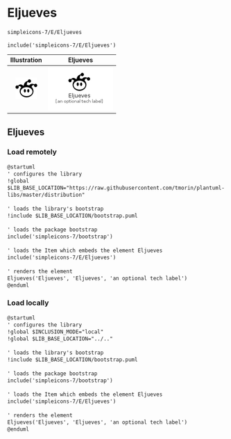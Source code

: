 # Eljueves


```text
simpleicons-7/E/Eljueves
```

```text
include('simpleicons-7/E/Eljueves')
```



| Illustration | Eljueves |
| :---: | :---: |
| ![illustration for Illustration](../../simpleicons-7/E/Eljueves.png) | ![illustration for Eljueves](../../simpleicons-7/E/Eljueves.Local.png) |




## Eljueves

### Load remotely
```plantuml
@startuml
' configures the library
!global $LIB_BASE_LOCATION="https://raw.githubusercontent.com/tmorin/plantuml-libs/master/distribution"

' loads the library's bootstrap
!include $LIB_BASE_LOCATION/bootstrap.puml

' loads the package bootstrap
include('simpleicons-7/bootstrap')

' loads the Item which embeds the element Eljueves
include('simpleicons-7/E/Eljueves')

' renders the element
Eljueves('Eljueves', 'Eljueves', 'an optional tech label')
@enduml
```

### Load locally
```plantuml
@startuml
' configures the library
!global $INCLUSION_MODE="local"
!global $LIB_BASE_LOCATION="../.."

' loads the library's bootstrap
!include $LIB_BASE_LOCATION/bootstrap.puml

' loads the package bootstrap
include('simpleicons-7/bootstrap')

' loads the Item which embeds the element Eljueves
include('simpleicons-7/E/Eljueves')

' renders the element
Eljueves('Eljueves', 'Eljueves', 'an optional tech label')
@enduml
```


